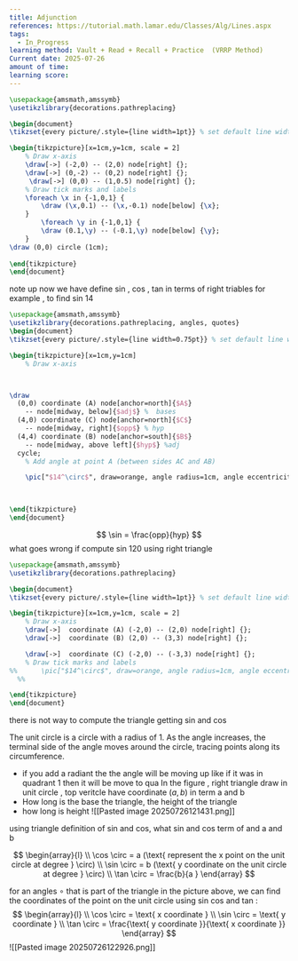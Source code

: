 ```yaml
---
title: Adjunction
references: https://tutorial.math.lamar.edu/Classes/Alg/Lines.aspx
tags:
  - In_Progress
learning method: Vault + Read + Recall + Practice  (VRRP Method)
Current date: 2025-07-26
amount of time: 
learning score:
---
```





```tikz
\usepackage{amsmath,amssymb}
\usetikzlibrary{decorations.pathreplacing}

\begin{document}
\tikzset{every picture/.style={line width=1pt}} % set default line width

\begin{tikzpicture}[x=1cm,y=1cm, scale = 2]
    % Draw x-axis 
    \draw[->] (-2,0) -- (2,0) node[right] {};
    \draw[->] (0,-2) -- (0,2) node[right] {}; 
     \draw[->] (0,0) -- (1,0.5) node[right] {};
    % Draw tick marks and labels
    \foreach \x in {-1,0,1} {
        \draw (\x,0.1) -- (\x,-0.1) node[below] {\x};
    }
        \foreach \y in {-1,0,1} {
        \draw (0.1,\y) -- (-0.1,\y) node[below] {\y};
    } 
\draw (0,0) circle (1cm);
 
\end{tikzpicture}
\end{document}

```
note up now   we have define sin , cos  , tan in terms of right triables for example , to find  sin 14 

```tikz
\usepackage{amsmath,amssymb}
\usetikzlibrary{decorations.pathreplacing, angles, quotes}
\begin{document}
\tikzset{every picture/.style={line width=0.75pt}} % set default line width

\begin{tikzpicture}[x=1cm,y=1cm]
    % Draw x-axis



\draw 
  (0,0) coordinate (A) node[anchor=north]{$A$}
    -- node[midway, below]{$adj$} %  bases 
  (4,0) coordinate (C) node[anchor=north]{$C$}
    -- node[midway, right]{$opp$} % hyp 
  (4,4) coordinate (B) node[anchor=south]{$B$}
    -- node[midway, above left]{$hyp$} %adj
  cycle;
    % Add angle at point A (between sides AC and AB)

    \pic["$14^\circ$", draw=orange, angle radius=1cm, angle eccentricity=1.2] {angle = C--A--B} ;


 
\end{tikzpicture}
\end{document}

```
$$
 \sin  = \frac{opp}{hyp}
$$
what goes wrong if compute sin 120 using right triangle 


```tikz
\usepackage{amsmath,amssymb}
\usetikzlibrary{decorations.pathreplacing}

\begin{document}
\tikzset{every picture/.style={line width=1pt}} % set default line width

\begin{tikzpicture}[x=1cm,y=1cm, scale = 2]
    % Draw x-axis 
    \draw[->]  coordinate (A) (-2,0) -- (2,0) node[right] {};
    \draw[->]  coordinate (B) (2,0) -- (3,3) node[right] {};

    \draw[->]  coordinate (C) (-2,0) -- (-3,3) node[right] {};
    % Draw tick marks and labels
%%      \pic["$14^\circ$", draw=orange, angle radius=1cm, angle eccentricity=1.2] {angle = C--A--B} ;
  %% 

\end{tikzpicture}
\end{document}

```

there is  not way to compute  the triangle getting sin and cos 




The unit circle is a circle with a radius of 1. As the angle increases, the terminal side of the angle moves around the circle, tracing points along its circumference.
- if you add  a radiant the the angle will be moving up like if it was in quadrant 1 then it will be move to qua
In the figure , right triangle draw  in unit circle , top veritcle have coordinate $(a,b)$ in term a and b 
- How long is the base  the triangle,  the height of the triangle 
- how long is height 
![[Pasted image 20250726121431.png]]  


using triangle definition of sin and cos, what sin and cos term of and a and b 

$$
 \begin{array}{l} \\
\cos \circ  = a  (\text{ represent the x point on the unit circle at degree } \circ)   \\
\sin \circ   = b  (\text{ y coordinate on the unit circle at degree } \circ)  \\
\tan \circ   = \frac{b}{a } 
\end{array}
$$

for an angles $\circ$ that is part of the triangle in the picture above, we can find the coordinates of the point on the unit circle using  sin cos  and tan  :  
$$
\begin{array}{l} \\
\cos \circ  = \text{ x coordinate }  \\
\sin  \circ  = \text{ y coordinate }   \\
\tan \circ  = \frac{\text{ y coordinate }}{\text{ x coordinate }}
\end{array}
$$
![[Pasted image 20250726122926.png]]

